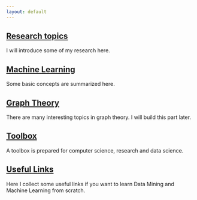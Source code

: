 ```yaml
---
layout: default
---
```


<head>
  <title>Yi Homepage</title>
</head>

## [Research topics](Research)
I will introduce some of my research here.

## [Machine Learning](MachineLearning)
Some basic concepts are summarized here. 

## [Graph Theory](graphTheory) 
There are many interesting topics in graph theory. I will build this part later.

## [Toolbox](toolbox)
A toolbox is prepared for computer science, research and data science.

## [Useful Links](usefulLinks)
Here I collect some useful links if you want to learn Data Mining and Machine Learning from scratch.